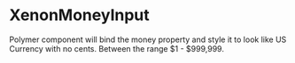 # XenonMoneyInput
Polymer component will bind the money property and style it to look like US Currency with no cents. Between the range $1 - $999,999.
